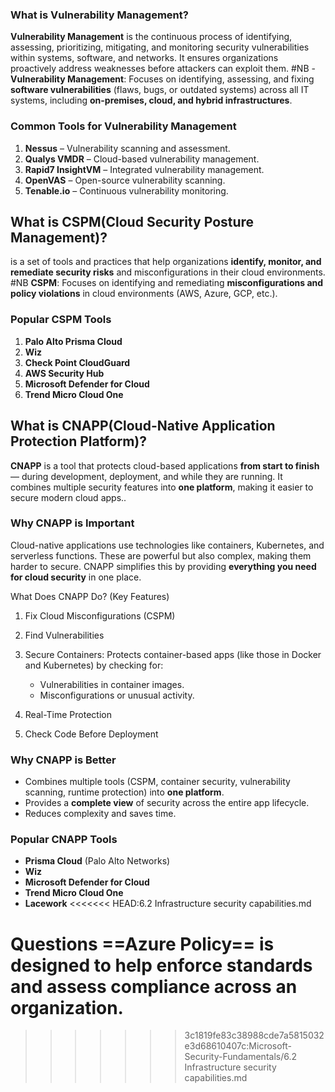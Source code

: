 ### **What is Vulnerability Management?**

**Vulnerability Management** is the continuous process of identifying, assessing, prioritizing, mitigating, and monitoring security vulnerabilities within systems, software, and networks. It ensures organizations proactively address weaknesses before attackers can exploit them.
#NB - **Vulnerability Management**: Focuses on identifying, assessing, and fixing **software vulnerabilities** (flaws, bugs, or outdated systems) across all IT systems, including **on-premises, cloud, and hybrid infrastructures**.
### **Common Tools for Vulnerability Management**

1. **Nessus** – Vulnerability scanning and assessment.
2. **Qualys VMDR** – Cloud-based vulnerability management.
3. **Rapid7 InsightVM** – Integrated vulnerability management.
4. **OpenVAS** – Open-source vulnerability scanning.
5. **Tenable.io** – Continuous vulnerability monitoring.

## What is CSPM(Cloud Security Posture Management)?

is a set of tools and practices that help organizations **identify, monitor, and remediate security risks** and misconfigurations in their cloud environments.
#NB **CSPM**: Focuses on identifying and remediating **misconfigurations and policy violations** in cloud environments (AWS, Azure, GCP, etc.).

### **Popular CSPM Tools**

1. **Palo Alto Prisma Cloud**
2. **Wiz**
3. **Check Point CloudGuard**
4. **AWS Security Hub**
5. **Microsoft Defender for Cloud**
6. **Trend Micro Cloud One**


## What is CNAPP(Cloud-Native Application Protection Platform)?

**CNAPP** is a tool that protects cloud-based applications **from start to finish** — during development, deployment, and while they are running. It combines multiple security features into **one platform**, making it easier to secure modern cloud apps..

### **Why CNAPP is Important**

Cloud-native applications use technologies like containers, Kubernetes, and serverless functions. These are powerful but also complex, making them harder to secure. CNAPP simplifies this by providing **everything you need for cloud security** in one place.

What Does CNAPP Do? (Key Features)

1. Fix Cloud Misconfigurations (CSPM)
2. Find Vulnerabilities
3. Secure Containers:   Protects container-based apps (like those in Docker and Kubernetes) by checking for:

	- Vulnerabilities in container images.
	- Misconfigurations or unusual activity.
4. Real-Time Protection
5. Check Code Before Deployment
### **Why CNAPP is Better**

- Combines multiple tools (CSPM, container security, vulnerability scanning, runtime protection) into **one platform**.
- Provides a **complete view** of security across the entire app lifecycle.
- Reduces complexity and saves time.
### **Popular CNAPP Tools**

- **Prisma Cloud** (Palo Alto Networks)
- **Wiz**
- **Microsoft Defender for Cloud**
- **Trend Micro Cloud One**
- **Lacework**
<<<<<<< HEAD:6.2 Infrastructure security capabilities.md


Questions 
==Azure Policy== is designed to help enforce standards and assess compliance across an organization.
=======
>>>>>>> 3c1819fe83c38988cde7a5815032e3d68610407c:Microsoft-Security-Fundamentals/6.2 Infrastructure security capabilities.md
